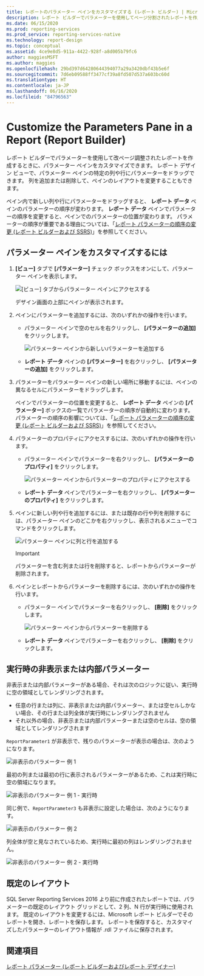 ```yaml
---
title: レポートのパラメーター ペインをカスタマイズする (レポート ビルダー) | Microsoft Docs
description: レポート ビルダーでパラメーターを使用してページ分割されたレポートを作成するときに、[パラメーター] ウィンドウをカスタマイズする方法について説明します。
ms.date: 06/15/2020
ms.prod: reporting-services
ms.prod_service: reporting-services-native
ms.technology: report-design
ms.topic: conceptual
ms.assetid: 4ce9e8d5-911a-4422-928f-a8d005b79fc6
author: maggiesMSFT
ms.author: maggies
ms.openlocfilehash: 29bd397d64280644394077a29a3420dbf43b5e6f
ms.sourcegitcommit: 7d6eb09588ff3477cf39a8fd507d537a603bc60d
ms.translationtype: HT
ms.contentlocale: ja-JP
ms.lasthandoff: 06/16/2020
ms.locfileid: "84796563"
---
```

# <a name="customize-the-parameters-pane-in-a-report-report-builder"></a>Customize the Parameters Pane in a Report (Report Builder)
  レポート ビルダーでパラメーターを使用して改ページ調整されたレポートを作成するときに、パラメーター ペインをカスタマイズできます。 レポート デザイン ビューで、パラメーター ペインの特定の列や行にパラメーターをドラッグできます。 列を追加または削除して、ペインのレイアウトを変更することもできます。

 ペイン内で新しい列や行にパラメーターをドラッグすると、 **レポート データ** ペインのパラメーターの順序が変わります。 **レポート データ** ペインでパラメーターの順序を変更すると、ペインでのパラメーターの位置が変わります。 パラメーターの順序が重要である理由については、「[レポート パラメーターの順序の変更 &#40;レポート ビルダーおよび SSRS&#41;](../../reporting-services/report-design/change-the-order-of-a-report-parameter-report-builder-and-ssrs.md)」を参照してください。

## <a name="to-customize-the-parameters-pane"></a>パラメーター ペインをカスタマイズするには

1.  **[ビュー]** タブで **[パラメーター]** チェック ボックスをオンにして、パラメーター ペインを表示します。

     ![[ビュー] タブからパラメーター ペインにアクセスする](../../reporting-services/report-design/media/ssrs-customparameter-accessparameterpanedesignmode.png "[ビュー] タブからパラメーター ペインにアクセスする")

     デザイン画面の上部にペインが表示されます。

2.  ペインにパラメーターを追加するには、次のいずれかの操作を行います。

    -   パラメーター ペインで空のセルを右クリックし、 **[パラメーターの追加]** をクリックします。

         ![パラメーター ペインから新しいパラメーターを追加する](../../reporting-services/report-design/media/ssrs-customizeparameter-addnewparameter.png "パラメーター ペインから新しいパラメーターを追加する")

    -   **レポート データ** ペインの **[パラメーター]** を右クリックし、 **[パラメーターの追加]** をクリックします。

3.  パラメーターをパラメーター ペインの新しい場所に移動するには、ペインの異なるセルにパラメーターをドラッグします。

     ペインでパラメーターの位置を変更すると、 **レポート データ** ペインの **[パラメーター]** ボックスの一覧でパラメーターの順序が自動的に変わります。 パラメーターの順序の影響については、「[レポート パラメーターの順序の変更 &#40;レポート ビルダーおよび SSRS&#41;](../../reporting-services/report-design/change-the-order-of-a-report-parameter-report-builder-and-ssrs.md)」を参照してください。

4.  パラメーターのプロパティにアクセスするには、次のいずれかの操作を行います。

    -   パラメーター ペインでパラメーターを右クリックし、 **[パラメーターのプロパティ]** をクリックします。

         ![パラメーター ペインからパラメーターのプロパティにアクセスする](../../reporting-services/report-design/media/ssrs-customizeparameter-accessparameterproperties-composite.png "パラメーター ペインからパラメーターのプロパティにアクセスする")

    -   **レポート データ** ペインでパラメーターを右クリックし、 **[パラメーターのプロパティ]** をクリックします。

5.  ペインに新しい列や行を追加するには、または既存の行や列を削除するには、パラメーター ペインのどこかを右クリックし、表示されるメニューでコマンドをクリックします。

     ![パラメーター ペインに列と行を追加する](../../reporting-services/report-design/media/ssrs-customparameter-addcolumnsrows.png "パラメーター ペインに列と行を追加する")

    > [!IMPORTANT]
    >  パラメーターを含む列または行を削除すると、レポートからパラメーターが削除されます。

6.  ペインとレポートからパラメーターを削除するには、次のいずれかの操作を行います。

    -   パラメーター ペインでパラメーターを右クリックし、  **[削除]** をクリックします。

         ![パラメーター ペインからパラメーターを削除する](../../reporting-services/report-design/media/ssrs-customparameter-deleteparameter.png "パラメーター ペインからパラメーターを削除する")

    -   **レポート データ** ペインでパラメーターを右クリックし、 **[削除]** をクリックします。

## <a name="hiddeninternal-parameters-during-runtime"></a>実行時の非表示または内部パラメーター
非表示または内部パラメーターがある場合、それは次のロジックに従い、実行時に空の領域としてレンダリングされます。

   - 任意の行または列に、非表示または内部パラメーター、または空セルしかない場合、その行または列全体が実行時にレンダリングされません
   - それ以外の場合、非表示または内部パラメーターまたは空のセルは、空の領域としてレンダリングされます

`ReportParameter1` が非表示で、残りのパラメーターが表示の場合は、次のようになります。

![非表示のパラメーター 例 1](../../reporting-services/report-design/media/ssrs-hidden-parameter-rb-1.png "レイアウト グリッドに非表示パラメーターが 1 つある場合")

最初の列または最初の行に表示されるパラメーターがあるため、これは実行時に空の領域になります。

![非表示のパラメーター 例 1 - 実行時](../../reporting-services/report-design/media/ssrs-hidden-parameter-server-1.png "レイアウト グリッドに非表示パラメーターが 1 つある場合、実行時には空の領域になる")

同じ例で、`ReportParameter3` も非表示に設定した場合は、次のようになります。

![非表示のパラメーター 例 2](../../reporting-services/report-design/media/ssrs-hidden-parameter-rb-2.png "同じ列に非表示パラメーターが 2 つある場合")

列全体が空と見なされているため、実行時に最初の列はレンダリングされません。

![非表示のパラメーター 例 2 - 実行時](../../reporting-services/report-design/media/ssrs-hidden-parameter-server-2.png "同じ列に非表示パラメーターが 2 つある場合の実行時")

## <a name="default-layout"></a>既定のレイアウト
SQL Server Reporting Services 2016 より前に作成されたレポートでは、パラメーターの既定のレイアウト グリッドとして、2 列、N 行が実行時に使用されます。 既定のレイアウトを変更するには、Microsoft レポート ビルダーでそのレポートを開き、レポートを保存します。 レポートを保存すると、カスタマイズしたパラメーターのレイアウト情報が .rdl ファイルに保存されます。


## <a name="see-also"></a>関連項目
 [レポート パラメーター &#40;レポート ビルダーおよびレポート デザイナー&#41;](../../reporting-services/report-design/report-parameters-report-builder-and-report-designer.md)


